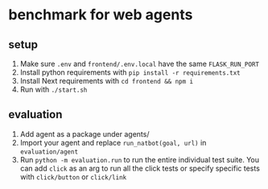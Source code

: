 # benchmark for web agents

## setup

1. Make sure `.env` and `frontend/.env.local` have the same `FLASK_RUN_PORT`
2. Install python requirements with `pip install -r requirements.txt`
3. Install Next requirements with `cd frontend && npm i`
4. Run with `./start.sh`

## evaluation

1. Add agent as a package under agents/
2. Import your agent and replace `run_natbot(goal, url)` in `evaluation/agent`
3. Run `python -m evaluation.run` to run the entire individual test suite. You can add `click` as an arg to run all the click tests or specify specific tests with `click/button` or `click/link`